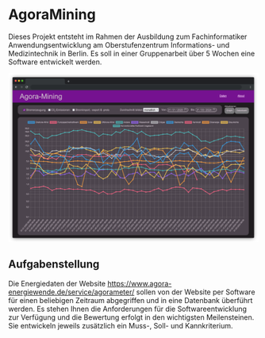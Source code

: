 # AgoraMining

Dieses Projekt entsteht im Rahmen der Ausbildung zum Fachinformatiker Anwendungsentwicklung am Oberstufenzentrum Informations- und Medizintechnik in Berlin. Es soll in einer Gruppenarbeit über 5 Wochen eine Software entwickelt werden.

![Webapp Demo](documentation/resources/webapp_demo.png)

## Aufgabenstellung

Die Energiedaten der Website https://www.agora-energiewende.de/service/agorameter/ sollen von der Website per Software für einen beliebigen Zeitraum abgegriffen und in eine Datenbank überführt werden. Es stehen Ihnen die Anforderungen für die Softwareentwicklung zur Verfügung und die Bewertung erfolgt in den wichtigsten Meilensteinen. Sie entwickeln jeweils zusätzlich ein Muss-, Soll- und Kannkriterium.
